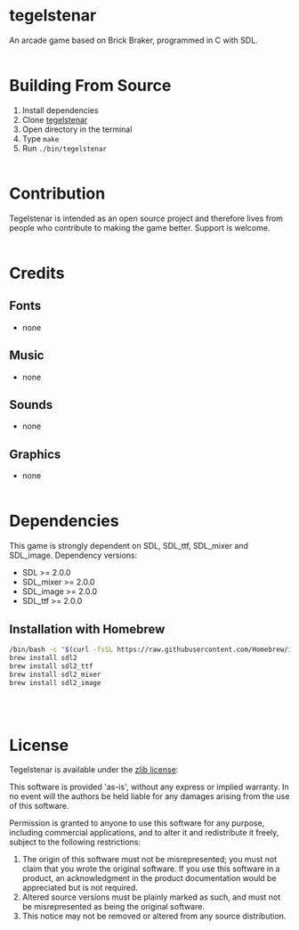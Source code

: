 # tegelstenar
An arcade game based on Brick Braker, programmed in C with SDL.
<br><br>

# Building From Source
1. Install dependencies
2. Clone [tegelstenar](https://github.com/kanasaru/tegelstenar)
3. Open directory in the terminal
4. Type ```make```
5. Run ```./bin/tegelstenar```
<br><br>

# Contribution
Tegelstenar is intended as an open source project and therefore lives from 
people who contribute to making the game better. Support is welcome.
<br><br>

# Credits
## Fonts
- none

## Music
- none

## Sounds
- none

## Graphics
- none
<br><br>

# Dependencies
This game is strongly dependent on SDL, SDL_ttf, SDL_mixer and SDL_image.
Dependency versions:
* SDL >= 2.0.0
* SDL_mixer >= 2.0.0
* SDL_image >= 2.0.0
* SDL_ttf >= 2.0.0

## Installation with Homebrew
```bash
/bin/bash -c "$(curl -fsSL https://raw.githubusercontent.com/Homebrew/install/HEAD/install.sh)"
brew install sdl2
brew install sdl2_ttf
brew install sdl2_mixer
brew install sdl2_image
```
<br><br>

# License
Tegelstenar is available under the [zlib license](https://www.zlib.net/zlib_license.html):

This software is provided 'as-is', without any express or implied
warranty.  In no event will the authors be held liable for any damages
arising from the use of this software.

Permission is granted to anyone to use this software for any purpose,
including commercial applications, and to alter it and redistribute it
freely, subject to the following restrictions:

1. The origin of this software must not be misrepresented; you must not
   claim that you wrote the original software. If you use this software
   in a product, an acknowledgment in the product documentation would be
   appreciated but is not required.
2. Altered source versions must be plainly marked as such, and must not be
   misrepresented as being the original software.
3. This notice may not be removed or altered from any source distribution.
